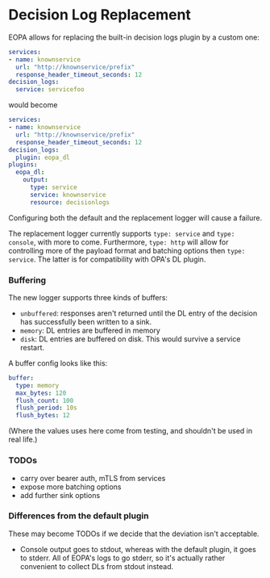 # Decision Log Replacement

EOPA allows for replacing the built-in decision logs plugin by a custom one:

```yaml
services:
- name: knownservice
  url: "http://knownservice/prefix"
  response_header_timeout_seconds: 12
decision_logs:
  service: servicefoo
```

would become

```yaml
services:
- name: knownservice
  url: "http://knownservice/prefix"
  response_header_timeout_seconds: 12
decision_logs:
  plugin: eopa_dl
plugins:
  eopa_dl:
    output:
      type: service
      service: knownservice
      resource: decisionlogs
```

Configuring both the default and the replacement logger will cause a failure.

The replacement logger currently supports `type: service` and `type: console`, with more
to come. Furthermore, `type: http` will allow for controlling more of the payload format
and batching options then `type: service`. The latter is for compatibility with OPA's DL
plugin.


###  Buffering

The new logger supports three kinds of buffers:
- `unbuffered`: responses aren't returned until the DL entry of the decision has
  successfully been written to a sink.
- `memory`: DL entries are buffered in memory
- `disk`: DL entries are buffered on disk. This would survive a service restart.

A buffer config looks like this:
```yaml
buffer:
  type: memory
  max_bytes: 120
  flush_count: 100
  flush_period: 10s
  flush_bytes: 12
```

(Where the values uses here come from testing, and shouldn't be used in real life.)

### TODOs

- carry over bearer auth, mTLS from services
- expose more batching options
- add further sink options

### Differences from the default plugin

These may become TODOs if we decide that the deviation isn't acceptable.

- Console output goes to stdout, whereas with the default plugin, it goes to
  stderr. All of EOPA's logs to go stderr, so it's actually rather
  convenient to collect DLs from stdout instead.
